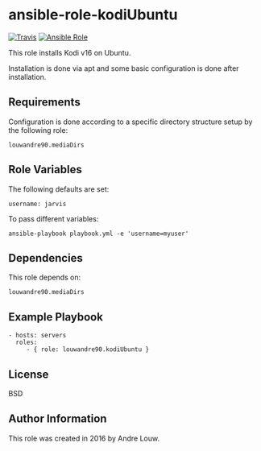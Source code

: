 ansible-role-kodiUbuntu
=========
[![Travis](https://img.shields.io/travis/louwandre90/ansible-role-kodiUbuntu.svg?style=flat-square)](https://travis-ci.org/louwandre90/ansible-role-kodiUbuntu.svg?branch=master)
[![Ansible Role](https://img.shields.io/badge/role-louwandre90.kodiUbuntu-blue.svg?style=flat-square)](https://galaxy.ansible.com/louwandre90/kodiUbuntu/)

This role installs Kodi v16 on Ubuntu.

Installation is done via apt and some basic configuration is done after installation. 

Requirements
------------
Configuration is done according to a specific directory structure setup by the following role: 

    louwandre90.mediaDirs

Role Variables
--------------

The following defaults are set:

    username: jarvis

To pass different variables:

    ansible-playbook playbook.yml -e 'username=myuser'
    
Dependencies
------------
This role depends on:

    louwandre90.mediaDirs

Example Playbook
----------------

    - hosts: servers
      roles:
         - { role: louwandre90.kodiUbuntu }

License
-------

BSD

Author Information
------------------

This role was created in 2016 by Andre Louw.
